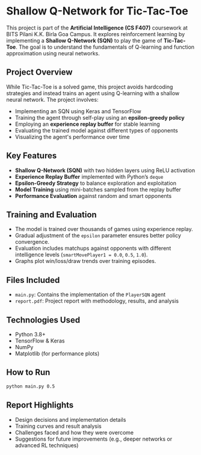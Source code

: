 # Shallow Q-Network for Tic-Tac-Toe

This project is part of the **Artificial Intelligence (CS F407)** coursework at BITS Pilani K.K. Birla Goa Campus. It explores reinforcement learning by implementing a **Shallow Q-Network (SQN)** to play the game of **Tic-Tac-Toe**. The goal is to understand the fundamentals of Q-learning and function approximation using neural networks.

## Project Overview

While Tic-Tac-Toe is a solved game, this project avoids hardcoding strategies and instead trains an agent using Q-learning with a shallow neural network. The project involves:

* Implementing an SQN using Keras and TensorFlow
* Training the agent through self-play using an **epsilon-greedy policy**
* Employing an **experience replay buffer** for stable learning
* Evaluating the trained model against different types of opponents
* Visualizing the agent's performance over time

## Key Features

* **Shallow Q-Network (SQN)** with two hidden layers using ReLU activation
* **Experience Replay Buffer** implemented with Python’s `deque`
* **Epsilon-Greedy Strategy** to balance exploration and exploitation
* **Model Training** using mini-batches sampled from the replay buffer
* **Performance Evaluation** against random and smart opponents

## Training and Evaluation

* The model is trained over thousands of games using experience replay.
* Gradual adjustment of the `epsilon` parameter ensures better policy convergence.
* Evaluation includes matchups against opponents with different intelligence levels (`smartMovePlayer1 = 0.0`, `0.5`, `1.0`).
* Graphs plot win/loss/draw trends over training episodes.

## Files Included

* `main.py`: Contains the implementation of the `PlayerSQN` agent
* `report.pdf`: Project report with methodology, results, and analysis

## Technologies Used

* Python 3.8+
* TensorFlow & Keras
* NumPy
* Matplotlib (for performance plots)

## How to Run

```bash
python main.py 0.5
```

## Report Highlights

* Design decisions and implementation details
* Training curves and result analysis
* Challenges faced and how they were overcome
* Suggestions for future improvements (e.g., deeper networks or advanced RL techniques)
